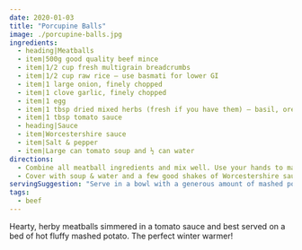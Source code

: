 ```yaml
---
date: 2020-01-03
title: "Porcupine Balls"
image: ./porcupine-balls.jpg
ingredients:
  - heading|Meatballs
  - item|500g good quality beef mince
  - item|1/2 cup fresh multigrain breadcrumbs
  - item|1/2 cup raw rice — use basmati for lower GI
  - item|1 large onion, finely chopped
  - item|1 clove garlic, finely chopped
  - item|1 egg
  - item|1 tbsp dried mixed herbs (fresh if you have them) — basil, oregano & parsley
  - item|1 tbsp tomato sauce
  - heading|Sauce
  - item|Worcestershire sauce
  - item|Salt & pepper
  - item|Large can tomato soup and ½ can water
directions:
  - Combine all meatball ingredients and mix well. Use your hands to massage well as they will stick together much better that way. Shape into balls the size of walnuts. Place in layers in casserole dish.
  - Cover with soup & water and a few good shakes of Worcestershire sauce. Cover and simmer for at least 45 minutes, or until the rice is tender.
servingSuggestion: "Serve in a bowl with a generous amount of mashed potato."
tags:
  - beef
---
```


Hearty, herby meatballs simmered in a tomato sauce and best served on a bed of hot fluffy mashed potato. The perfect winter warmer!
